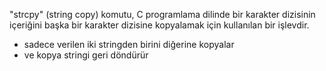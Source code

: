 "strcpy" (string copy) komutu, C programlama dilinde bir karakter dizisinin içeriğini başka bir karakter dizisine kopyalamak için kullanılan bir işlevdir.
- sadece verilen iki stringden birini diğerine kopyalar
- ve kopya stringi geri döndürür
